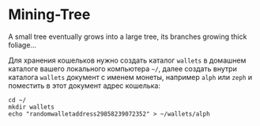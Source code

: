 # Mining-Tree
A small tree eventually grows into a large tree, its branches growing thick foliage...

Для хранения кошельков нужно создать каталог <code>wallets</code> в домашнем каталоге вашего локального компьютера <code>~/</code>, далее создать внутри каталога <code>wallets</code> документ с именем монеты, например <code>alph</code> или <code>zeph</code> и поместить в этот документ адрес кошелька:
```
cd ~/
mkdir wallets
echo "randomwalletaddress29858239072352" > ~/wallets/alph
```
